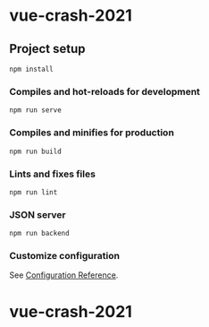 # vue-crash-2021

## Project setup
```
npm install
```

### Compiles and hot-reloads for development
```
npm run serve
```

### Compiles and minifies for production
```
npm run build
```

### Lints and fixes files
```
npm run lint
```

### JSON server
```
npm run backend
```

### Customize configuration
See [Configuration Reference](https://cli.vuejs.org/config/).
# vue-crash-2021

